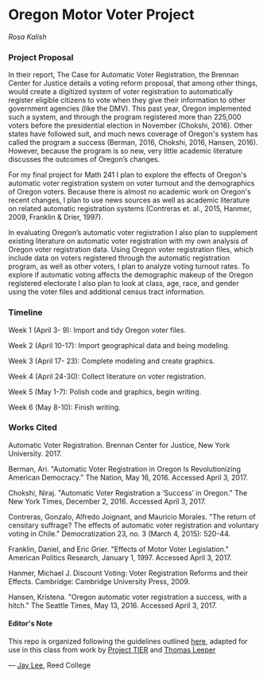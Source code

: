# Oregon Motor Voter Project

*Rosa Kalish* 

### Project Proposal
					
						
In their report, The Case for Automatic Voter Registration, the Brennan Center for Justice details a voting reform proposal, that among other things, would create a digitized system of voter registration to automatically register eligible citizens to vote when they give their information to other government agencies (like the DMV). This past year, Oregon implemented such a system, and through the program registered more than 225,000 voters before the presidential election in November (Chokshi, 2016). Other states have followed suit, and much news coverage of Oregon's system has called the program a success (Berman, 2016, Chokshi, 2016, Hansen, 2016). However, because the program is so new, very little academic literature discusses the outcomes of Oregon’s changes. 

For my final project for Math 241 I plan to explore the effects of Oregon's automatic voter registration system on voter turnout and the demographics of Oregon voters. Because there is almost no academic work on Oregon's recent changes, I plan to use news sources as well as academic literature on related automatic registration systems (Contreras et. al., 2015, Hanmer, 2009, Franklin & Drier, 1997). 

In evaluating Oregon’s automatic voter registration I also plan to supplement existing literature on automatic voter registration with my own analysis of Oregon voter registration data. Using Oregon voter registration files, which include data on voters registered through the automatic registration program, as well as other voters, I plan to analyze voting turnout rates. To explore if automatic voting affects the demographic makeup of the Oregon registered electorate I also plan to look at class, age, race, and gender using the voter files and additional census tract information. 

### Timeline

Week 1 (April 3- 9): Import and tidy Oregon voter files. 

Week 2 (April 10-17): Import geographical data and being modeling. 

Week 3 (April 17- 23): Complete modeling and create graphics. 

Week 4 (April 24-30): Collect literature on voter registration. 

Week 5 (May 1-7): Polish code and graphics, begin writing. 

Week 6 (May 8-10): Finish writing.

### Works Cited

Automatic Voter Registration. Brennan Center for Justice, New York University. 2017.

Berman, Ari. "Automatic Voter Registration in Oregon Is Revolutionizing American Democracy." The Nation, May 16, 2016. Accessed April 3, 2017.

Chokshi, Niraj. "Automatic Voter Registration a ‘Success’ in Oregon." The New York Times, December 2, 2016. Accessed April 3, 2017.

Contreras, Gonzalo, Alfredo Joignant, and Mauricio Morales. "The return of censitary suffrage? The effects of automatic voter registration and voluntary voting in Chile." Democratization 23, no. 3 (March 4, 2015): 520-44.

Franklin, Daniel, and Eric Grier. "Effects of Motor Voter Legislation." American Politics Research, January 1, 1997. Accessed April 3, 2017.

Hanmer, Michael J. Discount Voting: Voter Registration Reforms and their Effects. Cambridge: Cambridge University Press, 2009.

Hansen, Kristena. "Oregon automatic voter registration a success, with a hitch." The Seattle Times, May 13, 2016. Accessed April 3, 2017.

#### Editor's Note

This repo is organized following the guidelines outlined [here](https://github.com/ds-elections/summer-2017/blob/master/RepoProposal/documents/RepoProposal.md), adapted for use in this class from work by [Project TIER](http://www.projecttier.org/) and [Thomas Leeper](http://thomasleeper.com/2016/11/analysis-as-package/)

— [Jay Lee](https://github.com/jayleetx), Reed College